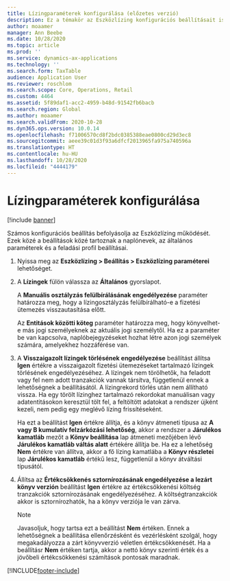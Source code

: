 ```yaml
---
title: Lízingparaméterek konfigurálása (előzetes verzió)
description: Ez a témakör az Eszközlízing konfigurációs beállításait ismerteti, például a biztonsági információkat és a számlázási beállításokat.
author: moaamer
manager: Ann Beebe
ms.date: 10/28/2020
ms.topic: article
ms.prod: ''
ms.service: dynamics-ax-applications
ms.technology: ''
ms.search.form: TaxTable
audience: Application User
ms.reviewer: roschlom
ms.search.scope: Core, Operations, Retail
ms.custom: 4464
ms.assetid: 5f89daf1-acc2-4959-b48d-91542fb6bacb
ms.search.region: Global
ms.author: moaamer
ms.search.validFrom: 2020-10-28
ms.dyn365.ops.version: 10.0.14
ms.openlocfilehash: f71006570cd8f2bdc0385388eae0800cd29d3ec8
ms.sourcegitcommit: aeee39c01d3f93a6dfcf2013965fa975a740596a
ms.translationtype: HT
ms.contentlocale: hu-HU
ms.lasthandoff: 10/28/2020
ms.locfileid: "4444179"
---
```

# <a name="configure-lease-parameters"></a>Lízingparaméterek konfigurálása

[!include [banner](../includes/banner.md)]

Számos konfigurációs beállítás befolyásolja az Eszközlízing működését. Ezek közé a beállítások közé tartoznak a naplónevek, az általános paraméterek és a feladási profil beállításai.

1. Nyissa meg az **Eszközlízing \> Beállítás \> Eszközlízing paraméterei** lehetőséget.
2. A **Lízingek** fülön válassza az **Általános** gyorslapot.

    A **Manuális osztályzás felülbírálásának engedélyezése** paraméter határozza meg, hogy a lízingosztályzás felülbírálható-e a fizetési ütemezés visszautasítása előtt.

    Az **Entitások közötti köteg** paraméter határozza meg, hogy könyvelhet-e más jogi személyeknek az aktuális jogi személytől. Ha ez a paraméter be van kapcsolva, naplóbejegyzéseket hozhat létre azon jogi személyek számára, amelyekhez hozzáférése van.

3. A **Visszaigazolt lízingek törlésének engedélyezése** beállítást állítsa **Igen** értékre a visszaigazolt fizetési ütemezéseket tartalmazó lízingek törlésének engedélyezéséhez. A lízingek nem törölhetők, ha feladott vagy fel nem adott tranzakciók vannak társítva, függetlenül ennek a lehetőségnek a beállításától. A lízingrekord törlés után nem állítható vissza. Ha egy törölt lízinghez tartalmazó rekordokat manuálisan vagy adatentitásokon keresztül tölt fel, a feltöltött adatokat a rendszer újként kezeli, nem pedig egy meglévő lízing frissítéseként.

    Ha ezt a beállítást **Igen** értékre állítja, és a könyv átmeneti típusa az **A vagy B kumulatív felzárkózási lehetőség**, akkor a rendszer a **Járulékos kamatláb** mezőt a **Könyv beállítása** lap átmeneti mezőjében lévő **Járulékos kamatláb váltás alatt** értékére állítja be. Ha ez a lehetőség **Nem** értékre van állítva, akkor a fő lízing kamatlába a **Könyv részletei** lap **Járulékos kamatláb** értékű lesz, függetlenül a könyv átváltási típusától.

4. Állítsa az **Értékcsökkenés sztornírozásának engedélyezése a lezárt könyv verzión** beállítást **Igen** értékre az értékcsökkenési költség tranzakciók sztornírozásának engedélyezéséhez. A költségtranzakciók akkor is sztornírozhatók, ha a könyv verziója le van zárva.

    > [!NOTE]
    > Javasoljuk, hogy tartsa ezt a beállítást **Nem** értéken. Ennek a lehetőségnek a beállítása ellenőrzésként és vezérlésként szolgál, hogy megakadályozza a zárt könyvverzió véletlen értékcsökkenését. Ha a beállításr **Nem** értéken tartja, akkor a nettó könyv szerinti érték és a jövőbeli értékcsökkenési számítások pontosak maradnak.


[!INCLUDE[footer-include](../../includes/footer-banner.md)]